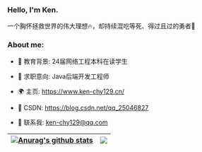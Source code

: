 <h3>Hello, I'm Ken.</h3>

一个胸怀拯救世界的伟大理想🔥，却持续混吃等死、得过且过的勇者👾


<h3>About me:</h3>

- 📖 教育背景: 24届网络工程本科在读学生

- 💼 求职意向: Java后端开发工程师

- 🌍 主页: https://www.ken-chy129.cn/

- 🚀 CSDN: https://blog.csdn.net/qq_25046827

- 💬 联系我: ken-chy129@qq.com


| <a href="https://github.com/anuraghazra/github-readme-stats"><img align="center" src="https://github-readme-stats.vercel.app/api?username=Ken-Chy129&show_icons=true&include_all_commits=true&theme=graywhite&hide_border=true" alt="Anurag's github stats" /></a> | <a href="https://github.com/anuraghazra/github-readme-stats"><img align="center" src="https://github-readme-stats.vercel.app/api/top-langs/?username=Ken-Chy129&layout=compact&theme=graywhite&hide_border=true" /></a> |
| ------------- | ------------- |
